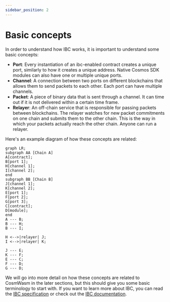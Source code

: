 ```yaml
---
sidebar_position: 2
---
```


# Basic concepts

In order to understand how IBC works, it is important to understand some basic concepts:

- **Port**: Every instantiation of an ibc-enabled contract creates a unique port, similarly to how
  it creates a unique address. Native Cosmos SDK modules can also have one or multiple unique ports.
- **Channel**: A connection between two ports on different blockchains that allows them to send
  packets to each other. Each port can have multiple channels.
- **Packet**: A piece of binary data that is sent through a channel. It can time out if it is not
  delivered within a certain time frame.
- **Relayer**: An off-chain service that is responsible for passing packets between blockchains. The
  relayer watches for new packet commitments on one chain and submits them to the other chain. This
  is the way in which your packets actually reach the other chain. Anyone can run a relayer.

Here's an example diagram of how these concepts are related:

```mermaid
graph LR;
subgraph AA [Chain A]
A[contract];
B[port 1];
H[channel 1];
I[channel 2];
end
subgraph BB [Chain B]
J[channel 1];
K[channel 2];
E[port 1];
F[port 2];
G[port 3];
C[contract];
D[module];
end
A --- B;
B --- H;
B --- I;

H <-->|relayer| J;
I <-->|relayer| K;

J --- E;
K --- F;
E --- C;
F --- D;
G --- D;
```

We will go into more detail on how these concepts are related to CosmWasm in the later sections, but
this should give you some basic terminology to start with. If you want to learn more about IBC, you
can read the [IBC specification] or check out the [IBC documentation].

[IBC specification]: https://github.com/cosmos/ibc
[IBC documentation]: https://ibc.cosmos.network/main
